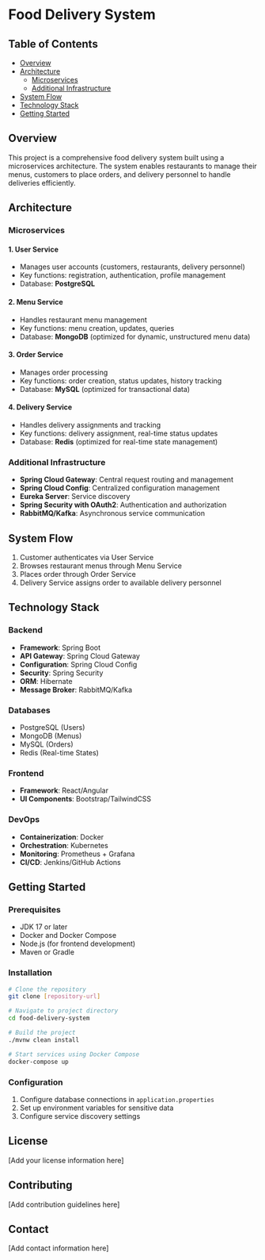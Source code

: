 # Food Delivery System

## Table of Contents
- [Overview](#overview)
- [Architecture](#architecture)
  - [Microservices](#microservices)
  - [Additional Infrastructure](#additional-infrastructure)
- [System Flow](#system-flow)
- [Technology Stack](#technology-stack)
- [Getting Started](#getting-started)

## Overview
This project is a comprehensive food delivery system built using a microservices architecture. The system enables restaurants to manage their menus, customers to place orders, and delivery personnel to handle deliveries efficiently.

## Architecture

### Microservices

#### 1. User Service
- Manages user accounts (customers, restaurants, delivery personnel)
- Key functions: registration, authentication, profile management
- Database: **PostgreSQL**

#### 2. Menu Service
- Handles restaurant menu management
- Key functions: menu creation, updates, queries
- Database: **MongoDB** (optimized for dynamic, unstructured menu data)

#### 3. Order Service
- Manages order processing
- Key functions: order creation, status updates, history tracking
- Database: **MySQL** (optimized for transactional data)

#### 4. Delivery Service
- Handles delivery assignments and tracking
- Key functions: delivery assignment, real-time status updates
- Database: **Redis** (optimized for real-time state management)

### Additional Infrastructure

- **Spring Cloud Gateway**: Central request routing and management
- **Spring Cloud Config**: Centralized configuration management
- **Eureka Server**: Service discovery
- **Spring Security with OAuth2**: Authentication and authorization
- **RabbitMQ/Kafka**: Asynchronous service communication

## System Flow

1. Customer authenticates via User Service
2. Browses restaurant menus through Menu Service
3. Places order through Order Service
4. Delivery Service assigns order to available delivery personnel

## Technology Stack

### Backend
- **Framework**: Spring Boot
- **API Gateway**: Spring Cloud Gateway
- **Configuration**: Spring Cloud Config
- **Security**: Spring Security
- **ORM**: Hibernate
- **Message Broker**: RabbitMQ/Kafka

### Databases
- PostgreSQL (Users)
- MongoDB (Menus)
- MySQL (Orders)
- Redis (Real-time States)

### Frontend
- **Framework**: React/Angular
- **UI Components**: Bootstrap/TailwindCSS

### DevOps
- **Containerization**: Docker
- **Orchestration**: Kubernetes
- **Monitoring**: Prometheus + Grafana
- **CI/CD**: Jenkins/GitHub Actions

## Getting Started

### Prerequisites
- JDK 17 or later
- Docker and Docker Compose
- Node.js (for frontend development)
- Maven or Gradle

### Installation
```bash
# Clone the repository
git clone [repository-url]

# Navigate to project directory
cd food-delivery-system

# Build the project
./mvnw clean install

# Start services using Docker Compose
docker-compose up
```

### Configuration
1. Configure database connections in `application.properties`
2. Set up environment variables for sensitive data
3. Configure service discovery settings

## License
[Add your license information here]

## Contributing
[Add contribution guidelines here]

## Contact
[Add contact information here]
